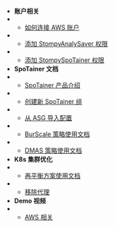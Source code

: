 - **账户相关**
- - [如何连接 AWS 账户](connect-aws-account.md)
- - [添加 StompyAnalySaver 权限](get-stompyanalysaver-permission.md)
- - [添加 StompySpoTainer 权限](get-stompyspotainer-permission.md)
- **SpoTainer 文档**
- - [SpoTainer 产品介绍](/md/SpoTainer_introduction.md)
- - [创建新 SpoTainer 组](/md/how_to_create_spotainer_group.md)
- - [从 ASG 导入配置](/md/how-to-import-from-ASG.md)
- - [BurScale 策略使用文档](BurScale-documentation.md)
- - [DMAS 策略使用文档](DMAS-documentation.md)
- **K8s 集群优化**
- - [再平衡方案使用文档](/md/K8s/rebalance.md)
- - [移除代理](/md/K8s/remove_agent.md)
- **Demo 视频**
- - [AWS 相关](/video_demo/AWS_demo.md)
